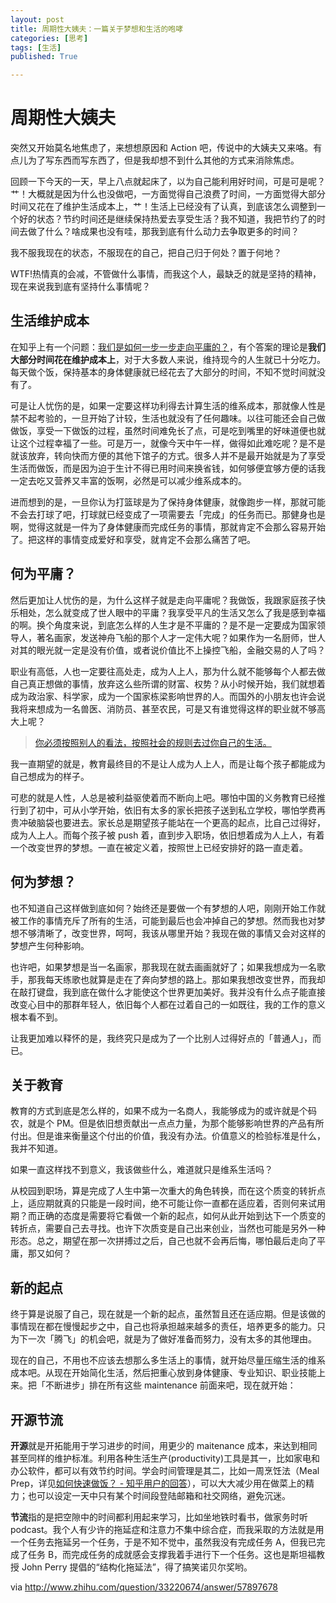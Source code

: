 ```yaml
---
layout: post
title: 周期性大姨夫：一篇关于梦想和生活的咆哮
categories: [思考]
tags: [生活]
published: True

---
```


# 周期性大姨夫

突然又开始莫名地焦虑了，来想想原因和 Action 吧，传说中的大姨夫又来咯。有点儿为了写东西而写东西了，但是我却想不到什么其他的方式来消除焦虑。

回顾一下今天的一天，早上八点就起床了，以为自己能利用好时间，可是可是呢？艹！大概就是因为什么也没做吧，一方面觉得自己浪费了时间，一方面觉得大部分时间又花在了维护生活成本上，艹！生活上已经没有了认真，到底该怎么调整到一个好的状态？节约时间还是继续保持热爱去享受生活？我不知道，我把节约了的时间去做了什么？啥成果也没有哇，那我到底有什么动力去争取更多的时间？

我不服我现在的状态，不服现在的自己，把自己归于何处？置于何地？

WTF!热情真的会减，不管做什么事情，而我这个人，最缺乏的就是坚持的精神，现在来说我到底有坚持什么事情呢？

## 生活维护成本

在知乎上有一个问题：[我们是如何一步一步走向平庸的？](http://www.zhihu.com/question/33220674/answer/57897678)，有个答案的理论是**我们大部分时间花在维护成本上**，对于大多数人来说，维持现今的人生就已十分吃力。每天做个饭，保持基本的身体健康就已经花去了大部分的时间，不知不觉时间就没有了。

可是让人忧伤的是，如果一定要这样功利得去计算生活的维系成本，那就像人性是禁不起考验的，一旦开始了计较，生活也就没有了任何趣味。以往可能还会自己做做饭，享受一下做饭的过程，虽然时间难免长了点，可是吃到嘴里的好味道便也就让这个过程幸福了一些。可是万一，就像今天中午一样，做得如此难吃呢？是不是就该放弃，转向快而方便的其他下馆子的方式。很多人并不是最开始就是为了享受生活而做饭，而是因为迫于生计不得已用时间来换省钱，如何够便宜够方便的话我一定去吃又营养又丰富的饭啊，必然是可以减少维系成本的。

进而想到的是，一旦你认为打篮球是为了保持身体健康，就像跑步一样，那就可能不会去打球了吧，打球就已经变成了一项需要去「完成」的任务而已。那健身也是啊，觉得这就是一件为了身体健康而完成任务的事情，那就肯定不会那么容易开始了。把这样的事情变成爱好和享受，就肯定不会那么痛苦了吧。

## 何为平庸？

然后更加让人忧伤的是，为什么这样子就是走向平庸呢？我做饭，我跟家庭孩子快乐相处，怎么就变成了世人眼中的平庸？我享受平凡的生活又怎么了我是感到幸福的啊。换个角度来说，到底怎么样的人生才是不平庸的？是不是一定要成为国家领导人，著名画家，发送神舟飞船的那个人才一定伟大呢？如果作为一名厨师，世人对其的眼光就一定是没有价值，或者说价值比不上操控飞船，金融交易的人了吗？

职业有高低，人也一定要往高处走，成为人上人，那为什么就不能够每个人都去做自己真正想做的事情，放弃这么些所谓的财富、权势？从小时候开始，我们就想着成为政治家、科学家，成为一个国家栋梁影响世界的人。而国外的小朋友也许会说我将来想成为一名兽医、消防员、甚至农民，可是又有谁觉得这样的职业就不够高大上呢？

> [你必须按照别人的看法，按照社会的规则去过你自己的生活。](http://www.zhihu.com/question/34567780/answer/59930815)

我一直期望的就是，教育最终目的不是让人成为人上人，而是让每个孩子都能成为自己想成为的样子。

可悲的就是人性，人总是被利益驱使着而不断向上吧。哪怕中国的义务教育已经推行到了初中，可从小学开始，依旧有太多的家长把孩子送到私立学校，哪怕学费再贵冲破脑袋也要进去。家长总是期望孩子能站在一个更高的起点，比自己过得好，成为人上人。而每个孩子被 push 着，直到步入职场，依旧想着成为人上人，有着一个改变世界的梦想。一直在被定义着，按照世上已经安排好的路一直走着。

## 何为梦想？

也不知道自己这样做到底如何？始终还是要做一个有梦想的人吧，刚刚开始工作就被工作的事情充斥了所有的生活，可能到最后也会冲掉自己的梦想。然而我也对梦想不够清晰了，改变世界，呵呵，我该从哪里开始？我现在做的事情又会对这样的梦想产生何种影响。

也许吧，如果梦想是当一名画家，那我现在就去画画就好了；如果我想成为一名歌手，那我每天练歌也就算是走在了奔向梦想的路上。那如果我想改变世界，而我却在敲打键盘，我到底在做什么才能使这个世界更加美好。我并没有什么点子能直接改变心目中的那群年轻人，依旧每个人都在过着自己的一如既往，我的工作的意义根本看不到。

让我更加难以释怀的是，我终究只是成为了一个比别人过得好点的「普通人」，而已。

## 关于教育

教育的方式到底是怎么样的，如果不成为一名商人，我能够成为的或许就是个码农，就是个 PM。但是依旧想贡献出一点点力量，为那个能够影响世界的产品有所付出。但是谁来衡量这个付出的价值，我没有办法。价值意义的检验标准是什么，我并不知道。

如果一直这样找不到意义，我该做些什么，难道就只是维系生活吗？

从校园到职场，算是完成了人生中第一次重大的角色转换，而在这个质变的转折点上，适应期就真的只能是一段时间，绝不可能让你一直都在适应着，否则何来试用期？而正确的态度是需要将它看做一个新的起点，如何从此开始到达下一个质变的转折点，需要自己去寻找。也许下次质变是自己出来创业，当然也可能是另外一种形态。总之，期望在那一次拼搏过之后，自己也就不会再后悔，哪怕最后走向了平庸，那又如何？

## 新的起点

终于算是说服了自己，现在就是一个新的起点，虽然暂且还在适应期。但是该做的事情现在都在慢慢起步之中，自己也将承担越来越多的责任，培养更多的能力。只为下一次「腾飞」的机会吧，就是为了做好准备而努力，没有太多的其他理由。

现在的自己，不用也不应该去想那么多生活上的事情，就开始尽量压缩生活的维系成本吧。从现在开始简化生活，然后把重心放到身体健康、专业知识、职业技能上来。把「不断进步」排在所有这些 maintenance 前面来吧，现在就开始：

## 开源节流

**开源**就是开拓能用于学习进步的时间，用更少的 maitenance 成本，来达到相同甚至同样的维护标准。利用各种生活生产(productivity)工具是其一，比如家电和办公软件，都可以有效节约时间。学会时间管理是其二，比如一周烹饪法（Meal Prep，详见[如何快速做饭？ - 知乎用户的回答](http://www.zhihu.com/question/20059367/answer/39299329)），可以大大减少用在做菜上的精力；也可以设定一天中只有某个时间段登陆邮箱和社交网络，避免沉迷。

**节流**指的是把空隙中的时间都利用起来学习，比如坐地铁时看书，做家务时听 podcast。我个人有少许的拖延症和注意力不集中综合症，而我采取的方法就是用一个任务去拖延另一个任务，于是不知不觉中，虽然我没有完成任务 A，但我已完成了任务 B，而完成任务的成就感会支撑我着手进行下一个任务。这也是斯坦福教授 John Perry 提倡的“结构化拖延法”，得了搞笑诺贝尔奖哟。

via <http://www.zhihu.com/question/33220674/answer/57897678>